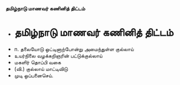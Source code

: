 **தமிழ்நாடு மாணவர் கணினித் திட்டம்**
- # தமிழ்நாடு மாணவர் கணினித் திட்டம்
- n. தலையோடு ஒட்டினாற்போன்று அமைந்துள்ள குல்லாய்
- உயர்நிலை வழக்கறிஞரின் பட்டுக்குல்லாய்
- மகளிர் தொப்பி வகை
- (வி.) குல்லாய் மாட்டிவிடு
- முடி ஒப்பனைசெய்.

